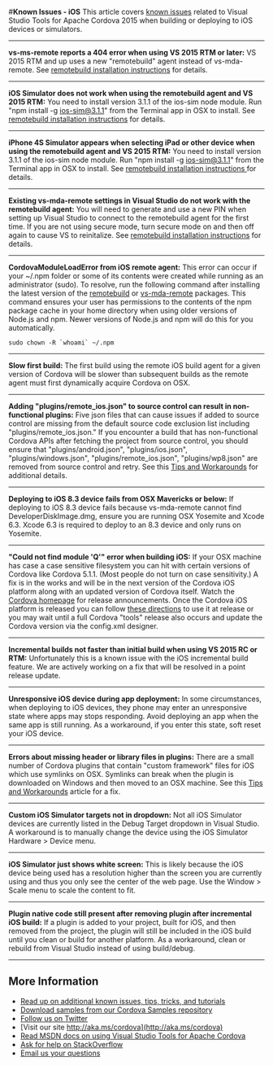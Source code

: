 <properties pageTitle="Bower Tutorial" 
  description="This is an article on bower tutorial" 
  services="" 
  documentationCenter=""
  authors="bursteg" />

#**Known Issues - iOS**
This article covers [known issues](../Readme.md#knownissues) related to Visual Studio Tools for Apache Cordova 2015 when building or deploying to iOS devices or simulators. 

----------
**vs-ms-remote reports a 404 error when using VS 2015 RTM or later:** VS 2015 RTM and up uses a new "remotebuild" agent instead of vs-mda-remote. See [remotebuild installation instructions](http://go.microsoft.com/fwlink/?LinkID=533745) for details.

----------
**iOS Simulator does not work when using the remotebuild agent and VS 2015 RTM:** You need to install version 3.1.1 of the ios-sim node module. Run "npm install -g ios-sim@3.1.1" from the Terminal app in OSX to install. See [remotebuild installation instructions](http://go.microsoft.com/fwlink/?LinkID=533745) for details.

----------
**iPhone 4S Simulator appears when selecting iPad or other device when using the remotebuild agent and VS 2015 RTM:** You need to install version 3.1.1 of the ios-sim node module. Run "npm install -g ios-sim@3.1.1" from the Terminal app in OSX to install. See [remotebuild installation instructions ](http://go.microsoft.com/fwlink/?LinkID=533745) for details.

----------
**Existing vs-mda-remote settings in Visual Studio do not work with the remotebuild agent:** You will need to generate and use a new PIN when setting up Visual Studio to connect to the remotebuild agent for the first time. If you are not using secure mode, turn secure mode on and then off again to cause VS to reinitalize. See [remotebuild installation instructions](http://go.microsoft.com/fwlink/?LinkID=533745) for details.

----------
**CordovaModuleLoadError from iOS remote agent:** This error can occur if your ~/.npm folder or some of its contents were created while running as an administrator (sudo). To resolve, run the following command after installing the latest version of the [remotebuild](https://www.npmjs.com/package/remotebuild) or [vs-mda-remote](https://www.npmjs.com/package/vs-mda-remote) packages. This command ensures your user has permissions to the contents of the npm package cache in your home directory when using older versions of Node.js and npm. Newer versions of Node.js and npm will do this for you automatically.

    sudo chown -R `whoami` ~/.npm

----------
**Slow first build:** The first build using the remote iOS build agent for a given version of Cordova will be slower than subsequent builds as the remote agent must first dynamically acquire Cordova on OSX. 

----------
**Adding "plugins/remote_ios.json" to source control can result in non-functional plugins:** Five json files that can cause issues if added to source control are missing from the default source code exclusion list including "plugins/remote_ios.json." If you encounter a build that has non-functional Cordova APIs after fetching the project from source control, you should ensure that "plugins/android.json", "plugins/ios.json", "plugins/windows.json", "plugins/remote_ios.json", "plugins/wp8.json" are removed from source control and retry. See this [Tips and Workarounds](../tips-and-workarounds/general/README.md#missingexclude) for additional details.

----------
**Deploying to iOS 8.3 device fails from OSX Mavericks or below:** If deploying to iOS 8.3 device fails because vs-mda-remote cannot find DeveloperDiskImage.dmg, ensure you are running OSX Yosemite and Xcode 6.3. Xcode 6.3 is required to deploy to an 8.3 device and only runs on Yosemite.

----------
**"Could not find module 'Q'" error when building iOS:** If your OSX machine has case a case sensitive filesystem you can hit with certain versions of Cordova like Cordova 5.1.1. (Most people do not turn on case sensitivity.) A fix is in the works and will be in the next version of the Cordova iOS platform along with an updated version of Cordova itself. Watch the [Cordova homepage](http://cordova.apache.org) for release announcements. Once the Cordova iOS platform is released you can follow [these directions](../tips-and-workarounds/general/README.md#cordova-platform-ver) to use it at release or you may wait until a full Cordova "tools" release also occurs and update the Cordova version via the config.xml designer.

----------
**Incremental builds not faster than initial build when using VS 2015 RC or RTM:** Unfortunately this is a known issue with the iOS incremental build feature. We are actively working on a fix that will be resolved in a point release update.

----------
**Unresponsive iOS device during app deployment:** In some circumstances, when deploying to iOS devices, they phone may enter an unresponsive state where apps may stops responding. Avoid deploying an app when the same app is still running. 
As a workaround, if you enter this state, soft reset your iOS device.

----------
**Errors about missing header or library files in plugins:** There are a small number of Cordova plugins that contain "custom framework" files for iOS which use symlinks on OSX. Symlinks can break when the plugin is downloaded on Windows and then moved to an OSX machine. See this [Tips and Workarounds](../tips-and-workarounds/ios/README.md#symlink) article for a fix.

----------
**Custom iOS Simulator targets not in dropdown:** Not all iOS Simulator devices are currently listed in the Debug Target dropdown in Visual Studio. A workaround is to manually change the device using the iOS Simulator Hardware > Device menu.

----------
**iOS Simulator just shows white screen:** This is likely because the iOS device being used has a resolution higher than the screen you are currently using and thus you only see the center of the web page. Use the Window > Scale menu to scale the content to fit.

----------
**Plugin native code still present after removing plugin after incremental iOS build:** If a plugin is added to your project, built for iOS, and then removed from the project, the plugin will still be included in the iOS build until you clean or build for another platform. As a workaround, clean or rebuild from Visual Studio instead of using build/debug.

----------
## More Information
* [Read up on additional known issues, tips, tricks, and tutorials](../Readme.md)
* [Download samples from our Cordova Samples repository](http://github.com/Microsoft/cordova-samples)
* [Follow us on Twitter](https://twitter.com/VSCordovaTools)
* [Visit our site http://aka.ms/cordova](http://aka.ms/cordova)
* [Read MSDN docs on using Visual Studio Tools for Apache Cordova](http://go.microsoft.com/fwlink/?LinkID=533794)
* [Ask for help on StackOverflow](http://stackoverflow.com/questions/tagged/visual-studio-cordova)
* [Email us your questions](mailto://multidevicehybridapp@microsoft.com)

